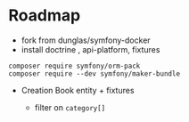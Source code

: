 # Roadmap

- fork from dunglas/symfony-docker
- install doctrine , api-platform, fixtures

```shell
composer require symfony/orm-pack
composer require --dev symfony/maker-bundle
```    

- Creation Book entity + fixtures 

  - filter on `category[]`
